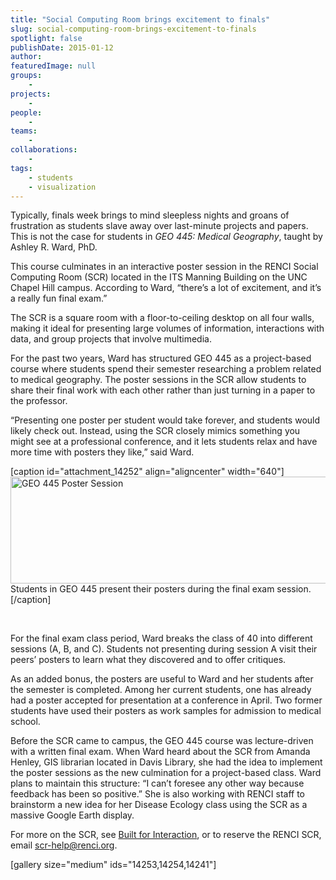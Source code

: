 ```yaml
---
title: "Social Computing Room brings excitement to finals"
slug: social-computing-room-brings-excitement-to-finals
spotlight: false
publishDate: 2015-01-12
author: 
featuredImage: null
groups:
    - 
projects:
    - 
people:
    - 
teams: 
    - 
collaborations:
    - 
tags:
    - students
    - visualization
---
```

Typically, finals week brings to mind sleepless nights and groans of frustration as students slave away over last-minute projects and papers. This is not the case for students in <em>GEO 445: Medical Geography</em>, taught by Ashley R. Ward, PhD.

This course culminates in an interactive poster session in the RENCI Social Computing Room (SCR) located in the ITS Manning Building on the UNC Chapel Hill campus. According to Ward, “there’s a lot of excitement, and it’s a really fun final exam.”

<!--more-->

The SCR is a square room with a floor-to-ceiling desktop on all four walls, making it ideal for presenting large volumes of information, interactions with data, and group projects that involve multimedia.

For the past two years, Ward has structured GEO 445 as a project-based course where students spend their semester researching a problem related to medical geography. The poster sessions in the SCR allow students to share their final work with each other rather than just turning in a paper to the professor.

“Presenting one poster per student would take forever, and students would likely check out. Instead, using the SCR closely mimics something you might see at a professional conference, and it lets students relax and have more time with posters they like,” said Ward.

[caption id="attachment_14252" align="aligncenter" width="640"]<a href="https://renci.org/wp-content/uploads/2015/01/IMG_62361.jpg"><img class="wp-image-14252 size-large" src="https://renci.org/wp-content/uploads/2015/01/IMG_62361-1024x273.jpg" alt="GEO 445 Poster Session" width="640" height="171" /></a> Students in GEO 445 present their posters during the final exam session.[/caption]

&nbsp;

For the final exam class period, Ward breaks the class of 40 into different sessions (A, B, and C). Students not presenting during session A visit their peers’ posters to learn what they discovered and to offer critiques.

As an added bonus, the posters are useful to Ward and her students after the semester is completed. Among her current students, one has already had a poster accepted for presentation at a conference in April. Two former students have used their posters as work samples for admission to medical school.

Before the SCR came to campus, the GEO 445 course was lecture-driven with a written final exam. When Ward heard about the SCR from Amanda Henley, GIS librarian located in Davis Library, she had the idea to implement the poster sessions as the new culmination for a project-based class. Ward plans to maintain this structure: “I can’t foresee any other way because feedback has been so positive.” She is also working with RENCI staff to brainstorm a new idea for her Disease Ecology class using the SCR as a massive Google Earth display.

For more on the SCR, see <a href="https://renci.org/news/built-for-interaction/" target="_blank">Built for Interaction</a>, or to reserve the RENCI SCR, email <a href="mailto:scr-help@renci.org" target="_blank">scr-help@renci.org</a>.

[gallery size="medium" ids="14253,14254,14241"]
